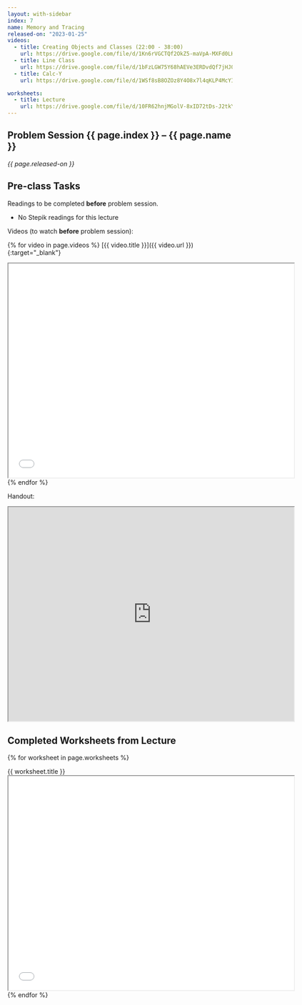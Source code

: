```yaml
---
layout: with-sidebar
index: 7
name: Memory and Tracing
released-on: "2023-01-25"
videos:
  - title: Creating Objects and Classes (22:00 - 38:00)
    url: https://drive.google.com/file/d/1Kn6rVGCTQf2OkZ5-maVpA-MXFd0LHxZ2
  - title: Line Class
    url: https://drive.google.com/file/d/1bFzLGW75Y68hAEVe3ERDvdQf7jHJ0Kin
  - title: Calc-Y
    url: https://drive.google.com/file/d/1WSf8sB8OZOz8Y4O8x7l4qKLP4McYIqo7

worksheets:
  - title: Lecture
    url: https://drive.google.com/file/d/10FR62hnjMGolV-8xID72tDs-J2tkY2bS
---
```


## Problem Session {{ page.index }} – {{ page.name }}

_{{ page.released-on }}_

## Pre-class Tasks

Readings to be completed **before** problem session.

- No Stepik readings for this lecture

Videos (to watch **before** problem session):

{% for video in page.videos %}
[{{ video.title }}]({{ video.url }}){:target="_blank"}

<iframe src="{{ video.url }}/preview" width="640" height="480" allow="autoplay"></iframe>
{% endfor %}

Handout:

<iframe src="https://drive.google.com/file/d/1wvTxXV-nLz0lDFDZx5qnJH9vzj9MUzQx/preview" width="640" height="480" allow="autoplay"></iframe>

## Completed Worksheets from Lecture

{% for worksheet in page.worksheets %}
<div class="worksheetBox">
{{ worksheet.title }}
<br>
<iframe src="{{ worksheet.url }}/preview" width="640" height="480" allow="autoplay"></iframe>
</div>
{% endfor %}
